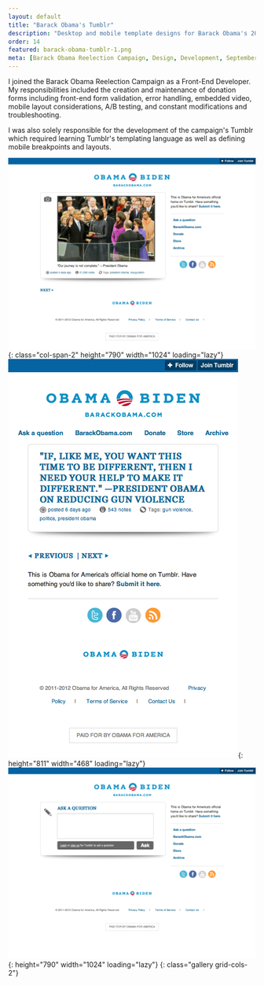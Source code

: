 ```yaml
---
layout: default
title: "Barack Obama's Tumblr"
description: "Desktop and mobile template designs for Barack Obama's 2012 reelection campaign's Tumblr page."
order: 14
featured: barack-obama-tumblr-1.png
meta: [Barack Obama Reelection Campaign, Design, Development, September 2011]
---
```


I joined the Barack Obama Reelection Campaign as a Front-End Developer. My responsibilities included the creation and maintenance of donation forms including front-end form validation, error handling, embedded video, mobile layout considerations, A/B testing, and constant modifications and troubleshooting.

I was also solely responsible for the development of the campaign's Tumblr which required learning Tumblr's templating language as well as defining mobile breakpoints and layouts.

![Barack Obama's Tumblr 1](/images/projects/barack-obama-tumblr-1.png){: class="col-span-2" height="790" width="1024" loading="lazy"}
![Barack Obama's Tumblr 2](/images/projects/barack-obama-tumblr-2.png){: height="811" width="468" loading="lazy"}
![Barack Obama's Tumblr 3](/images/projects/barack-obama-tumblr-3.png){: height="790" width="1024" loading="lazy"}
{: class="gallery grid-cols-2"}
